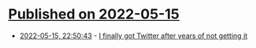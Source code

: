 # [Published on 2022-05-15](index.md)

* [2022-05-15, 22:50:43](https://news.ycombinator.com/item?id=31391933) - [I finally got Twitter after years of not getting it](https://martinboss.com/how-to-twitter-martin-way/)
